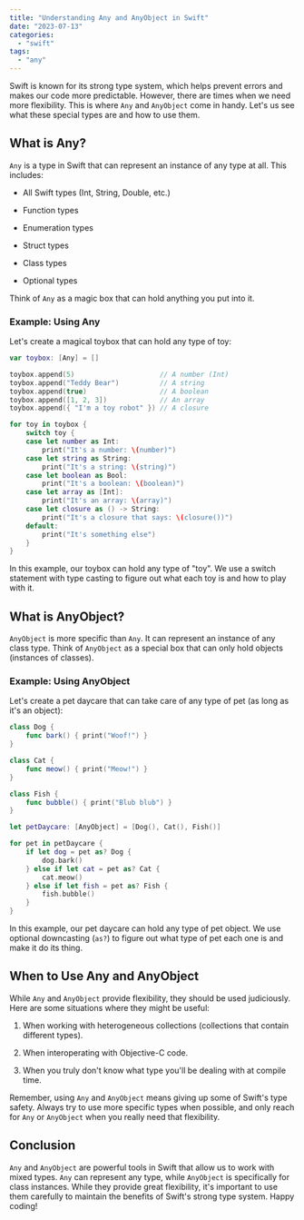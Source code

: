 ```yaml
---
title: "Understanding Any and AnyObject in Swift"
date: "2023-07-13"
categories: 
  - "swift"
tags: 
  - "any"
---
```


Swift is known for its strong type system, which helps prevent errors and makes our code more predictable. However, there are times when we need more flexibility. This is where `Any` and `AnyObject` come in handy. Let's us see what these special types are and how to use them.

## What is Any?

`Any` is a type in Swift that can represent an instance of any type at all. This includes:

- All Swift types (Int, String, Double, etc.)

- Function types

- Enumeration types

- Struct types

- Class types

- Optional types

Think of `Any` as a magic box that can hold anything you put into it.

### Example: Using Any

Let's create a magical toybox that can hold any type of toy:

```swift
var toybox: [Any] = []

toybox.append(5)                     // A number (Int)
toybox.append("Teddy Bear")          // A string
toybox.append(true)                  // A boolean
toybox.append([1, 2, 3])             // An array
toybox.append({ "I'm a toy robot" }) // A closure

for toy in toybox {
    switch toy {
    case let number as Int:
        print("It's a number: \(number)")
    case let string as String:
        print("It's a string: \(string)")
    case let boolean as Bool:
        print("It's a boolean: \(boolean)")
    case let array as [Int]:
        print("It's an array: \(array)")
    case let closure as () -> String:
        print("It's a closure that says: \(closure())")
    default:
        print("It's something else")
    }
}
```

In this example, our toybox can hold any type of "toy". We use a switch statement with type casting to figure out what each toy is and how to play with it.

## What is AnyObject?

`AnyObject` is more specific than `Any`. It can represent an instance of any class type. Think of `AnyObject` as a special box that can only hold objects (instances of classes).

### Example: Using AnyObject

Let's create a pet daycare that can take care of any type of pet (as long as it's an object):

```swift
class Dog {
    func bark() { print("Woof!") }
}

class Cat {
    func meow() { print("Meow!") }
}

class Fish {
    func bubble() { print("Blub blub") }
}

let petDaycare: [AnyObject] = [Dog(), Cat(), Fish()]

for pet in petDaycare {
    if let dog = pet as? Dog {
        dog.bark()
    } else if let cat = pet as? Cat {
        cat.meow()
    } else if let fish = pet as? Fish {
        fish.bubble()
    }
}
```

In this example, our pet daycare can hold any type of pet object. We use optional downcasting (`as?`) to figure out what type of pet each one is and make it do its thing.

## When to Use Any and AnyObject

While `Any` and `AnyObject` provide flexibility, they should be used judiciously. Here are some situations where they might be useful:

1. When working with heterogeneous collections (collections that contain different types).

3. When interoperating with Objective-C code.

5. When you truly don't know what type you'll be dealing with at compile time.

Remember, using `Any` and `AnyObject` means giving up some of Swift's type safety. Always try to use more specific types when possible, and only reach for `Any` or `AnyObject` when you really need that flexibility.

## Conclusion

`Any` and `AnyObject` are powerful tools in Swift that allow us to work with mixed types. `Any` can represent any type, while `AnyObject` is specifically for class instances. While they provide great flexibility, it's important to use them carefully to maintain the benefits of Swift's strong type system. Happy coding!
